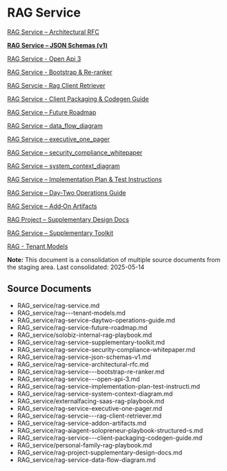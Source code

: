 # RAG Service

[RAG Service – Architectural RFC](RAG%20Service%20%E2%80%93%20Architectural%20RFC%201eeb4fd21ff080b6a44ced387219a795.md)

[**RAG Service – JSON Schemas (v1)**](RAG%20Service%20%E2%80%93%20JSON%20Schemas%20(v1)%201eeb4fd21ff0806f8acdf51ac4be1397.md)

[RAG Service - Open Api 3](RAG%20Service%20-%20Open%20Api%203%201eeb4fd21ff0806fa4cae2b7302caca6.md)

[RAG Service - Bootstrap & Re-ranker](RAG%20Service%20-%20Bootstrap%20&%20Re-ranker%201eeb4fd21ff080eda856f994dce9fe30.md)

[RAG Servcie - Rag Client Retriever](RAG%20Servcie%20-%20Rag%20Client%20Retriever%201eeb4fd21ff08061ad73fcb3612601b9.md)

[RAG Service - Client Packaging & Codegen Guide](RAG%20Service%20-%20Client%20Packaging%20&%20Codegen%20Guide%201eeb4fd21ff080f6a56dd9de06cdf097.md)

[RAG Service – Future Roadmap](RAG%20Service%20%E2%80%93%20Future%20Roadmap%201eeb4fd21ff08058a6d1f340150dcaa6.md)

[RAG Service – data_flow_diagram](RAG%20Service%20%E2%80%93%20data_flow_diagram%201eeb4fd21ff08191a27ff8e7904ba16a.md)

[RAG Service – executive_one_pager](RAG%20Service%20%E2%80%93%20executive_one_pager%201eeb4fd21ff081f091b8ed70668246a0.md)

[RAG Service – security_compliance_whitepaper](RAG%20Service%20%E2%80%93%20security_compliance_whitepaper%201eeb4fd21ff0817ab0e3cd8fdebde8f4.md)

[RAG Service – system_context_diagram](RAG%20Service%20%E2%80%93%20system_context_diagram%201eeb4fd21ff081c5ae24f88de69c3e27.md)

[RAG Service – Implementation Plan & Test Instructions](RAG%20Service%20%E2%80%93%20Implementation%20Plan%20&%20Test%20Instructi%201eeb4fd21ff0801a8d4cc1ee4276457a.md)

[RAG Service – Day‑Two Operations Guide](RAG%20Service%20%E2%80%93%20Day%E2%80%91Two%20Operations%20Guide%201eeb4fd21ff080f283a0d644fc3c1170.md)

[RAG Service – Add‑On Artifacts](RAG%20Service%20%E2%80%93%20Add%E2%80%91On%20Artifacts%201eeb4fd21ff080ae948be7dc9e5cf411.md)

[RAG Project – Supplementary Design Docs](RAG%20Project%20%E2%80%93%20Supplementary%20Design%20Docs%201eeb4fd21ff0801d9eedd6db7b5de493.md)

[RAG Service – Supplementary Toolkit](RAG%20Service%20%E2%80%93%20Supplementary%20Toolkit%201eeb4fd21ff080469a8dcc5194467bc6.md)

[RAG - Tenant Models](RAG%20-%20Tenant%20Models%201eeb4fd21ff0809f931dd9646b22f057.md)


**Note:** This document is a consolidation of multiple source documents from the staging area.
Last consolidated: 2025-05-14


## Source Documents

- RAG_service/rag-service.md
- RAG_service/rag---tenant-models.md
- RAG_service/rag-service-daytwo-operations-guide.md
- RAG_service/rag-service-future-roadmap.md
- RAG_service/solobiz-internal-rag-playbook.md
- RAG_service/rag-service-supplementary-toolkit.md
- RAG_service/rag-service-security-compliance-whitepaper.md
- RAG_service/rag-service-json-schemas-v1.md
- RAG_service/rag-service-architectural-rfc.md
- RAG_service/rag-service---bootstrap-re-ranker.md
- RAG_service/rag-service---open-api-3.md
- RAG_service/rag-service-implementation-plan-test-instructi.md
- RAG_service/rag-service-system-context-diagram.md
- RAG_service/externalfacing-saas-rag-playbook.md
- RAG_service/rag-service-executive-one-pager.md
- RAG_service/rag-servcie---rag-client-retriever.md
- RAG_service/rag-service-addon-artifacts.md
- RAG_service/rag-aiagent-solopreneur-playbook-structured-s.md
- RAG_service/rag-service---client-packaging-codegen-guide.md
- RAG_service/personal-family-rag-playbook.md
- RAG_service/rag-project-supplementary-design-docs.md
- RAG_service/rag-service-data-flow-diagram.md


